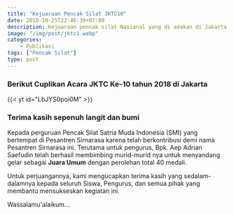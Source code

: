 ```yaml
---
title: "Kejuaraan Pencak Silat JKTC10"
date: 2018-10-25T22:46:39+07:00
description: Kejuaraan pencak silat Nasional yang di adakan di Jakarta atau biasa di sebut JKTC yang ke 10 dilaksanakan pada bukan Oktober 2018.
image: "/img/post/jktc1.webp"
categories:
    - Publikasi
tags: ["Pencak Silat"]
type: post
---
```


### Berikut Cuplikan Acara JKTC Ke-10 tahun 2018 di Jakarta

{{< yt id="LbJYS0poi0M" >}}

### Terima kasih sepenuh langit dan bumi

Kepada perguruan Pencak Silat Satria Muda Indonesia (SMI) yang bertempat di Pesantren Sirnarasa karena telah berkontribusi demi nama Pesantren Sirnarasa ini.
Terutama untuk pengurus, Bpk. Aep Adrian Saefudin telah berhasil membimbing murid-murid nya untuk menyandang gelar sebagai **Juara Umum** dengan perolehan total 40 medali.

Untuk perjuangannya, kami mengucapkan terima kasih yang sedalam-dalamnya kepada seluruh Siswa, Pengurus, dan semua pihak yang membantu mensukseskan kegiatan ini.

Wassalamu'alaikum...